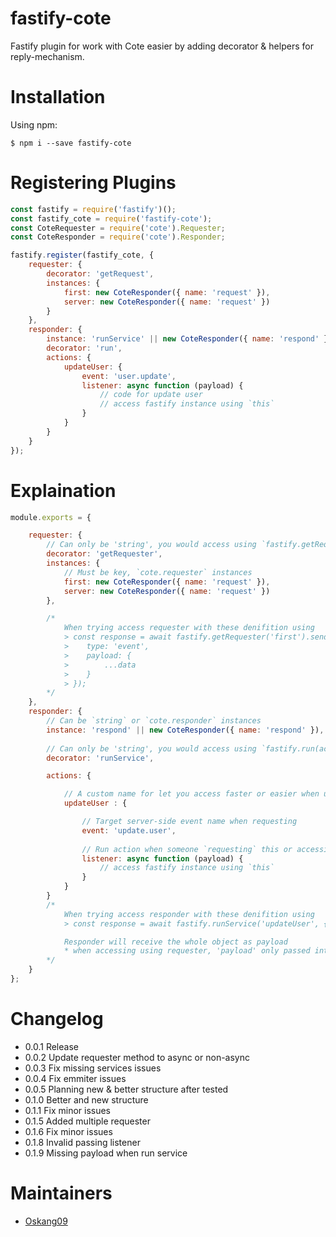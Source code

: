 # fastify-cote

Fastify plugin for work with Cote easier by adding decorator & helpers for reply-mechanism.

# Installation

Using npm:
```
$ npm i --save fastify-cote
```

# Registering Plugins
```javascript
const fastify = require('fastify')();
const fastify_cote = require('fastify-cote');
const CoteRequester = require('cote').Requester;
const CoteResponder = require('cote').Responder;

fastify.register(fastify_cote, {
    requester: {
        decorator: 'getRequest',
        instances: {
            first: new CoteResponder({ name: 'request' }),
            server: new CoteResponder({ name: 'request' })
        }
    },
    responder: {
        instance: 'runService' || new CoteResponder({ name: 'respond' }),
        decorator: 'run',
        actions: {
            updateUser: {
                event: 'user.update',
                listener: async function (payload) {
                    // code for update user
                    // access fastify instance using `this`
                }
            }
        }
    }
});
```

# Explaination

```javascript
module.exports = {

    requester: {
        // Can only be 'string', you would access using `fastify.getRequester(name);` 
        decorator: 'getRequester',
        instances: {
            // Must be key, `cote.requester` instances
            first: new CoteResponder({ name: 'request' }),
            server: new CoteResponder({ name: 'request' })
        },

        /*
            When trying access requester with these denifition using
            > const response = await fastify.getRequester('first').send({
            >    type: 'event',
            >    payload: {
            >        ...data
            >    }
            > });
        */
    },
    responder: {
        // Can be `string` or `cote.responder` instances
        instance: 'respond' || new CoteResponder({ name: 'respond' }),
        
        // Can only be 'string', you would access using `fastify.run(action, payload);` 
        decorator: 'runService',

        actions: {

            // A custom name for let you access faster or easier when using `decorator`
            updateUser : {

                // Target server-side event name when requesting
                event: 'update.user',
                
                // Run action when someone `requesting` this or accessing using `fastify.run();`
                listener: async function (payload) {
                    // access fastify instance using `this`
                }
            }
        }
        /*
            When trying access responder with these denifition using
            > const response = await fastify.runService('updateUser', { name: 'oska' });

            Responder will receive the whole object as payload
            * when accessing using requester, 'payload' only passed into listener.
        */
    }
};
```

# Changelog

- 0.0.1 Release
- 0.0.2 Update requester method to async or non-async
- 0.0.3 Fix missing services issues
- 0.0.4 Fix emmiter issues
- 0.0.5 Planning new & better structure after tested
- 0.1.0 Better and new structure 
- 0.1.1 Fix minor issues
- 0.1.5 Added multiple requester
- 0.1.6 Fix minor issues
- 0.1.8 Invalid passing listener
- 0.1.9 Missing payload when run service

# Maintainers

- [Oskang09](https://github.com/Oskang09)
